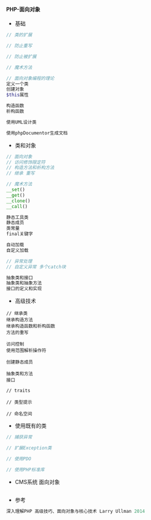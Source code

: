 #### **PHP-面向对象**

* 基础

```php
// 类的扩展

// 防止重写

// 防止被扩展

// 魔术方法

// 面向对象编程的理论
定义一个类
创建对象
$this属性

构造函数
析构函数

使用UML设计类

使用phpDocumentor生成文档
```

* 类和对象

```php
// 面向对象
// 访问修饰限定符
// 构造方法和析构方法
// 继承 重写

// 魔术方法
__set()
__get()
__clone()
__call()

静态工具类
静态成员
类常量  
final关键字

自动加载
自定义加载

// 异常处理
// 自定义异常 多个catch块

抽象类和接口
抽象类和抽象方法
接口的定义和实现
```

* 高级技术

```
// 继承类
继承构造方法
继承构造函数和析构函数
方法的重写

访问控制
使用范围解析操作符

创建静态成员

抽象类和方法
接口

// traits

// 类型提示

// 命名空间
```

* 使用既有的类

```php
// 捕获异常

// 扩展Exception类

// 使用PDO

// 使用PHP标准库
```

* CMS系统 面向对象

```php

```

* 参考

```php
深入理解PHP 高级技巧、面向对象与核心技术 Larry Ullman 2014
```



